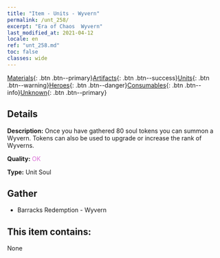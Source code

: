 ```yaml
---
title: "Item - Units - Wyvern"
permalink: /unt_258/
excerpt: "Era of Chaos  Wyvern"
last_modified_at: 2021-04-12
locale: en
ref: "unt_258.md"
toc: false
classes: wide
---
```

 [Materials](/){: .btn .btn--primary}[Artifacts](/Artifacts/){: .btn .btn--success}[Units](/Units/){: .btn .btn--warning}[Heroes](/Heroes/){: .btn .btn--danger}[Consumables](/Consumables/){: .btn .btn--info}[Unknown](/Unknown/){: .btn .btn--primary}

## Details
 **Description:** Once you have gathered 80 soul tokens you can summon a Wyvern. Tokens can also be used to upgrade or increase the rank of Wyverns.

 **Quality:** <span style="color: #DA70D6">OK</span>

 **Type:** Unit Soul

## Gather

*    Barracks Redemption - Wyvern 

## This item contains:

  None


